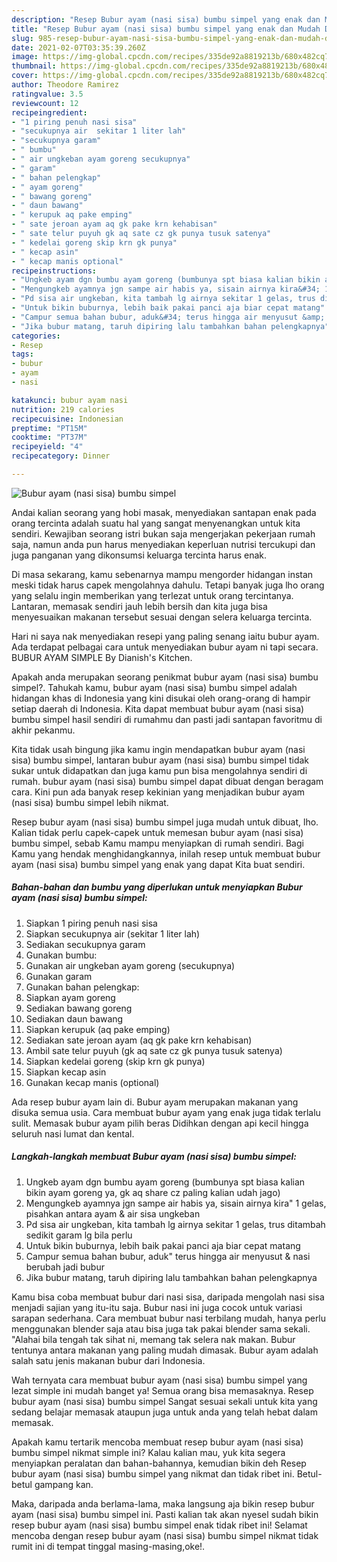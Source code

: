 ```yaml
---
description: "Resep Bubur ayam (nasi sisa) bumbu simpel yang enak dan Mudah Dibuat"
title: "Resep Bubur ayam (nasi sisa) bumbu simpel yang enak dan Mudah Dibuat"
slug: 985-resep-bubur-ayam-nasi-sisa-bumbu-simpel-yang-enak-dan-mudah-dibuat
date: 2021-02-07T03:35:39.260Z
image: https://img-global.cpcdn.com/recipes/335de92a8819213b/680x482cq70/bubur-ayam-nasi-sisa-bumbu-simpel-foto-resep-utama.jpg
thumbnail: https://img-global.cpcdn.com/recipes/335de92a8819213b/680x482cq70/bubur-ayam-nasi-sisa-bumbu-simpel-foto-resep-utama.jpg
cover: https://img-global.cpcdn.com/recipes/335de92a8819213b/680x482cq70/bubur-ayam-nasi-sisa-bumbu-simpel-foto-resep-utama.jpg
author: Theodore Ramirez
ratingvalue: 3.5
reviewcount: 12
recipeingredient:
- "1 piring penuh nasi sisa"
- "secukupnya air  sekitar 1 liter lah"
- "secukupnya garam"
- " bumbu"
- " air ungkeban ayam goreng secukupnya"
- " garam"
- " bahan pelengkap"
- " ayam goreng"
- " bawang goreng"
- " daun bawang"
- " kerupuk aq pake emping"
- " sate jeroan ayam aq gk pake krn kehabisan"
- " sate telur puyuh gk aq sate cz gk punya tusuk satenya"
- " kedelai goreng skip krn gk punya"
- " kecap asin"
- " kecap manis optional"
recipeinstructions:
- "Ungkeb ayam dgn bumbu ayam goreng (bumbunya spt biasa kalian bikin ayam goreng ya, gk aq share cz paling kalian udah jago)"
- "Mengungkeb ayamnya jgn sampe air habis ya, sisain airnya kira&#34; 1 gelas, pisahkan antara ayam &amp; air sisa ungkeban"
- "Pd sisa air ungkeban, kita tambah lg airnya sekitar 1 gelas, trus ditambah sedikit garam lg bila perlu"
- "Untuk bikin buburnya, lebih baik pakai panci aja biar cepat matang"
- "Campur semua bahan bubur, aduk&#34; terus hingga air menyusut &amp; nasi berubah jadi bubur"
- "Jika bubur matang, taruh dipiring lalu tambahkan bahan pelengkapnya"
categories:
- Resep
tags:
- bubur
- ayam
- nasi

katakunci: bubur ayam nasi 
nutrition: 219 calories
recipecuisine: Indonesian
preptime: "PT15M"
cooktime: "PT37M"
recipeyield: "4"
recipecategory: Dinner

---
```



![Bubur ayam (nasi sisa) bumbu simpel](https://img-global.cpcdn.com/recipes/335de92a8819213b/680x482cq70/bubur-ayam-nasi-sisa-bumbu-simpel-foto-resep-utama.jpg)

Andai kalian seorang yang hobi masak, menyediakan santapan enak pada orang tercinta adalah suatu hal yang sangat menyenangkan untuk kita sendiri. Kewajiban seorang istri bukan saja mengerjakan pekerjaan rumah saja, namun anda pun harus menyediakan keperluan nutrisi tercukupi dan juga panganan yang dikonsumsi keluarga tercinta harus enak.

Di masa  sekarang, kamu sebenarnya mampu mengorder hidangan instan meski tidak harus capek mengolahnya dahulu. Tetapi banyak juga lho orang yang selalu ingin memberikan yang terlezat untuk orang tercintanya. Lantaran, memasak sendiri jauh lebih bersih dan kita juga bisa menyesuaikan makanan tersebut sesuai dengan selera keluarga tercinta. 

Hari ni saya nak menyediakan resepi yang paling senang iaitu bubur ayam. Ada terdapat pelbagai cara untuk menyediakan bubur ayam ni tapi secara. BUBUR AYAM SIMPLE By Dianish&#39;s Kitchen.

Apakah anda merupakan seorang penikmat bubur ayam (nasi sisa) bumbu simpel?. Tahukah kamu, bubur ayam (nasi sisa) bumbu simpel adalah hidangan khas di Indonesia yang kini disukai oleh orang-orang di hampir setiap daerah di Indonesia. Kita dapat membuat bubur ayam (nasi sisa) bumbu simpel hasil sendiri di rumahmu dan pasti jadi santapan favoritmu di akhir pekanmu.

Kita tidak usah bingung jika kamu ingin mendapatkan bubur ayam (nasi sisa) bumbu simpel, lantaran bubur ayam (nasi sisa) bumbu simpel tidak sukar untuk didapatkan dan juga kamu pun bisa mengolahnya sendiri di rumah. bubur ayam (nasi sisa) bumbu simpel dapat dibuat dengan beragam cara. Kini pun ada banyak resep kekinian yang menjadikan bubur ayam (nasi sisa) bumbu simpel lebih nikmat.

Resep bubur ayam (nasi sisa) bumbu simpel juga mudah untuk dibuat, lho. Kalian tidak perlu capek-capek untuk memesan bubur ayam (nasi sisa) bumbu simpel, sebab Kamu mampu menyiapkan di rumah sendiri. Bagi Kamu yang hendak menghidangkannya, inilah resep untuk membuat bubur ayam (nasi sisa) bumbu simpel yang enak yang dapat Kita buat sendiri.

<!--inarticleads1-->

##### Bahan-bahan dan bumbu yang diperlukan untuk menyiapkan Bubur ayam (nasi sisa) bumbu simpel:

1. Siapkan 1 piring penuh nasi sisa
1. Siapkan secukupnya air  (sekitar 1 liter lah)
1. Sediakan secukupnya garam
1. Gunakan  bumbu:
1. Gunakan  air ungkeban ayam goreng (secukupnya)
1. Gunakan  garam
1. Gunakan  bahan pelengkap:
1. Siapkan  ayam goreng
1. Sediakan  bawang goreng
1. Sediakan  daun bawang
1. Siapkan  kerupuk (aq pake emping)
1. Sediakan  sate jeroan ayam (aq gk pake krn kehabisan)
1. Ambil  sate telur puyuh (gk aq sate cz gk punya tusuk satenya)
1. Siapkan  kedelai goreng (skip krn gk punya)
1. Siapkan  kecap asin
1. Gunakan  kecap manis (optional)


Ada resep bubur ayam lain di. Bubur ayam merupakan makanan yang disuka semua usia. Cara membuat bubur ayam yang enak juga tidak terlalu sulit. Memasak bubur ayam pilih beras Didihkan dengan api kecil hingga seluruh nasi lumat dan kental. 

<!--inarticleads2-->

##### Langkah-langkah membuat Bubur ayam (nasi sisa) bumbu simpel:

1. Ungkeb ayam dgn bumbu ayam goreng (bumbunya spt biasa kalian bikin ayam goreng ya, gk aq share cz paling kalian udah jago)
1. Mengungkeb ayamnya jgn sampe air habis ya, sisain airnya kira&#34; 1 gelas, pisahkan antara ayam &amp; air sisa ungkeban
1. Pd sisa air ungkeban, kita tambah lg airnya sekitar 1 gelas, trus ditambah sedikit garam lg bila perlu
1. Untuk bikin buburnya, lebih baik pakai panci aja biar cepat matang
1. Campur semua bahan bubur, aduk&#34; terus hingga air menyusut &amp; nasi berubah jadi bubur
1. Jika bubur matang, taruh dipiring lalu tambahkan bahan pelengkapnya


Kamu bisa coba membuat bubur dari nasi sisa, daripada mengolah nasi sisa menjadi sajian yang itu-itu saja. Bubur nasi ini juga cocok untuk variasi sarapan sederhana. Cara membuat bubur nasi terbilang mudah, hanya perlu menggunakan blender saja atau bisa juga tak pakai blender sama sekali. &#34;Alahai bila tengah tak sihat ni, memang tak selera nak makan. Bubur tentunya antara makanan yang paling mudah dimasak. Bubur ayam adalah salah satu jenis makanan bubur dari Indonesia. 

Wah ternyata cara membuat bubur ayam (nasi sisa) bumbu simpel yang lezat simple ini mudah banget ya! Semua orang bisa memasaknya. Resep bubur ayam (nasi sisa) bumbu simpel Sangat sesuai sekali untuk kita yang sedang belajar memasak ataupun juga untuk anda yang telah hebat dalam memasak.

Apakah kamu tertarik mencoba membuat resep bubur ayam (nasi sisa) bumbu simpel nikmat simple ini? Kalau kalian mau, yuk kita segera menyiapkan peralatan dan bahan-bahannya, kemudian bikin deh Resep bubur ayam (nasi sisa) bumbu simpel yang nikmat dan tidak ribet ini. Betul-betul gampang kan. 

Maka, daripada anda berlama-lama, maka langsung aja bikin resep bubur ayam (nasi sisa) bumbu simpel ini. Pasti kalian tak akan nyesel sudah bikin resep bubur ayam (nasi sisa) bumbu simpel enak tidak ribet ini! Selamat mencoba dengan resep bubur ayam (nasi sisa) bumbu simpel nikmat tidak rumit ini di tempat tinggal masing-masing,oke!.

